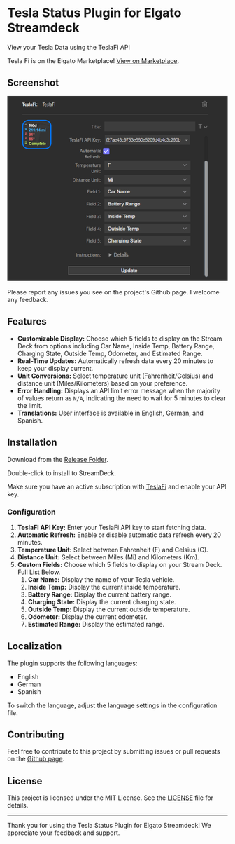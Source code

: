 # Tesla Status Plugin for Elgato Streamdeck

View your Tesla Data using the TeslaFi API

Tesla Fi is on the Elgato Marketplace! [View on Marketplace](https://marketplace.elgato.com/product/teslafi-653b2ad6-741a-4dd9-8788-0a264dcbe65a).

## Screenshot

![screencap.png](doc/screencap.png)

Please report any issues you see on the project's Github page. I welcome any feedback.

## Features

- **Customizable Display:** Choose which 5 fields to display on the Stream Deck from options including Car Name, Inside Temp, Battery Range, Charging State, Outside Temp, Odometer, and Estimated Range.
- **Real-Time Updates:** Automatically refresh data every 20 minutes to keep your display current.
- **Unit Conversions:** Select temperature unit (Fahrenheit/Celsius) and distance unit (Miles/Kilometers) based on your preference.
- **Error Handling:** Displays an API limit error message when the majority of values return as `N/A`, indicating the need to wait for 5 minutes to clear the limit.
- **Translations:** User interface is available in English, German, and Spanish.

## Installation

Download from the [Release Folder](Release/com.f00d4tehg0dz.teslafi.streamDeckPlugin).

Double-click to install to StreamDeck.

Make sure you have an active subscription with [TeslaFi](https://teslafi.com) and enable your API key.

### Configuration

1. **TeslaFI API Key:** Enter your TeslaFi API key to start fetching data.
2. **Automatic Refresh:** Enable or disable automatic data refresh every 20 minutes.
3. **Temperature Unit:** Select between Fahrenheit (F) and Celsius (C).
4. **Distance Unit:** Select between Miles (Mi) and Kilometers (Km).
5. **Custom Fields:** Choose which 5 fields to display on your Stream Deck. Full List Below.
   1. **Car Name:** Display the name of your Tesla vehicle.
   2. **Inside Temp:** Display the current inside temperature.
   3. **Battery Range:** Display the current battery range.
   4. **Charging State:** Display the current charging state.
   5. **Outside Temp:** Display the current outside temperature.
   6. **Odometer:** Display the current odometer.
   7. **Estimated Range:** Display the estimated range.

## Localization

The plugin supports the following languages:
- English
- German
- Spanish

To switch the language, adjust the language settings in the configuration file.

## Contributing

Feel free to contribute to this project by submitting issues or pull requests on the [Github page](https://github.com/f00d4tehg0dz/Teslafi-Status-Plugin-for-Eglato-Streamdeck).

## License

This project is licensed under the MIT License. See the [LICENSE](LICENSE) file for details.

---

Thank you for using the Tesla Status Plugin for Elgato Streamdeck! We appreciate your feedback and support.

